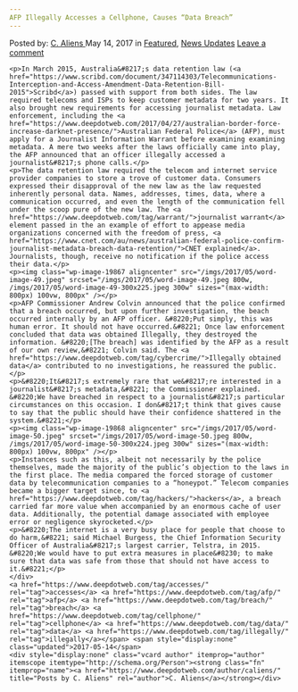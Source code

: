 ```yaml
---
AFP Illegally Accesses a Cellphone, Causes “Data Breach”
---
```

<article class="post-listing post-19862 post type-post status-publish format-standard has-post-thumbnail hentry  tag-accesses tag-afp tag-breach tag-cellphone tag-data tag-illegally">
    <div class="post-inner">
        <span>Posted by: <a href="https://www.deepdotweb.com/author/caliens/" title="">C. Aliens </a></span>
    <span>May 14, 2017</span>
    <span>in <a href="https://www.deepdotweb.com/category/deepdot-news/" rel="category tag">Featured</a>, <a href="https://www.deepdotweb.com/category/news-updates/" rel="category tag">News Updates</a></span>
    <span><a href="https://www.deepdotweb.com/2017/05/14/afp-illegally-accesses-cellphone-causes-data-breach/#respond">Leave a comment</a></span>
    </p>
    <div class="clear"></div>
    
    <p>In March 2015, Australia&#8217;s data retention law (<a href="https://www.scribd.com/document/347114303/Telecommunications-Interception-and-Access-Amendment-Data-Retention-Bill-2015">Scribd</a>) passed with support from both sides. The law required telecoms and ISPs to keep customer metadata for two years. It also brought new requirements for accessing journalist metadata. Law enforcement, including the <a href="https://www.deepdotweb.com/2017/04/27/australian-border-force-increase-darknet-presence/">Australian Federal Police</a> (AFP), must apply for a Journalist Information Warrant before examining examining metadata. A mere two weeks after the laws officially came into play, the AFP announced that an officer illegally accessed a journalist&#8217;s phone calls.</p>
    <p>The data retention law required the telecom and internet service provider companies to store a trove of customer data. Consumers expressed their disapproval of the new law as the law requested inherently personal data. Names, addresses, times, data, where a communication occurred, and even the length of the communication fell under the scoop pure of the new law. The <a href="https://www.deepdotweb.com/tag/warrant/">journalist warrant</a> element passed in the an example of effort to appease media organizations concerned with the freedom of press, <a href="https://www.cnet.com/au/news/australian-federal-police-confirm-journalist-metadata-breach-data-retention/">CNET explained</a>. Journalists, though, receive no notification if the police access their data.</p>
    <p><img class="wp-image-19867 aligncenter" src="/imgs/2017/05/word-image-49.jpeg" srcset="/imgs/2017/05/word-image-49.jpeg 800w, /imgs/2017/05/word-image-49-300x225.jpeg 300w" sizes="(max-width: 800px) 100vw, 800px" /></p>
    <p>AFP Commissioner Andrew Colvin announced that the police confirmed that a breach occurred, but upon further investigation, the beach occurred internally by an AFP officer. &#8220;Put simply, this was human error. It should not have occurred.&#8221; Once law enforcement concluded that data was obtained Illegally, they destroyed the information. &#8220;[The breach] was identified by the AFP as a result of our own review,&#8221; Colvin said. The <a href="https://www.deepdotweb.com/tag/cybercrime/">Illegally obtained data</a> contributed to no investigations, he reassured the public.</p>
    <p>&#8220;It&#8217;s extremely rare that we&#8217;re interested in a journalist&#8217;s metadata,&#8221; the Commissioner explained. &#8220;We have breached in respect to a journalist&#8217;s particular circumstances on this occasion. I don&#8217;t think that gives cause to say that the public should have their confidence shattered in the system.&#8221;</p>
    <p><img class="wp-image-19868 aligncenter" src="/imgs/2017/05/word-image-50.jpeg" srcset="/imgs/2017/05/word-image-50.jpeg 800w, /imgs/2017/05/word-image-50-300x224.jpeg 300w" sizes="(max-width: 800px) 100vw, 800px" /></p>
    <p>Instances such as this, albeit not necessarily by the police themselves, made the majority of the public’s objection to the laws in the first place. The media compared the forced storage of customer data by telecommunication companies to a “honeypot.” Telecom companies became a bigger target since, to <a href="https://www.deepdotweb.com/tag/hackers/">hackers</a>, a breach carried far more value when accompanied by an enormous cache of user data. Additionally, the potential damage associated with employee error or negligence skyrocketed.</p>
    <p>&#8220;The internet is a very busy place for people that choose to do harm,&#8221; said Michael Burgess, the Chief Information Security Officer of Australia&#8217;s largest carrier, Telstra, in 2015. &#8220;We would have to put extra measures in place&#8230; to make sure that data was safe from those that should not have access to it.&#8221;</p>
    </div>
    <a href="https://www.deepdotweb.com/tag/accesses/" rel="tag">accesses</a> <a href="https://www.deepdotweb.com/tag/afp/" rel="tag">afp</a> <a href="https://www.deepdotweb.com/tag/breach/" rel="tag">breach</a> <a href="https://www.deepdotweb.com/tag/cellphone/" rel="tag">cellphone</a> <a href="https://www.deepdotweb.com/tag/data/" rel="tag">data</a> <a href="https://www.deepdotweb.com/tag/illegally/" rel="tag">illegally</a></span> <span style="display:none" class="updated">2017-05-14</span>
    <div style="display:none" class="vcard author" itemprop="author" itemscope itemtype="http://schema.org/Person"><strong class="fn" itemprop="name"><a href="https://www.deepdotweb.com/author/caliens/" title="Posts by C. Aliens" rel="author">C. Aliens</a></strong></div>
    
